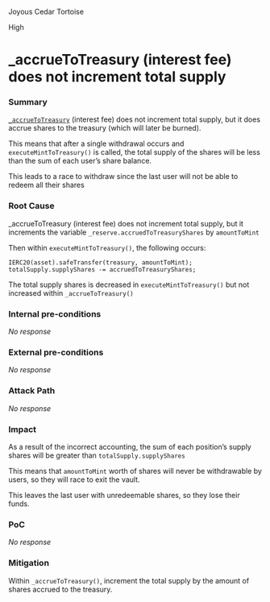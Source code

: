 Joyous Cedar Tortoise

High

# _accrueToTreasury (interest fee) does not increment total supply

### Summary

[`_accrueToTreasury`](https://github.com/sherlock-audit/2024-06-new-scope/blob/a150815e6e6cae8b14a4ca5bb05d545f6a5e07ae/zerolend-one/contracts/core/pool/logic/ReserveLogic.sol#L197-L213) (interest fee) does not increment total supply, but it does accrue shares to the treasury (which will later be burned).

This means that after a single withdrawal occurs and `executeMintToTreasury()` is called, the total supply of the shares will be less than the sum of each user’s share balance.

This leads to a race to withdraw since the last user will not be able to redeem all their shares

### Root Cause

_accrueToTreasury (interest fee) does not increment total supply, but it increments the variable `_reserve.accruedToTreasuryShares` by `amountToMint`

Then within `executeMintToTreasury()`, the following occurs:

```solidity
IERC20(asset).safeTransfer(treasury, amountToMint);
totalSupply.supplyShares -= accruedToTreasuryShares;
```

The total supply shares is decreased in `executeMintToTreasury()` but not increased within `_accrueToTreasury()`

### Internal pre-conditions

_No response_

### External pre-conditions

_No response_

### Attack Path

_No response_

### Impact

As a result of the incorrect accounting, the sum of each position’s supply shares will be greater than `totalSupply.supplyShares`

This means that `amountToMint` worth of shares will never be withdrawable by users, so they will race to exit the vault.

This leaves the last user with unredeemable shares, so they lose their funds.

### PoC

_No response_

### Mitigation

Within `_accrueToTreasury()`, increment the total supply by the amount of shares accrued to the treasury.